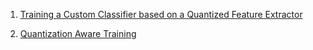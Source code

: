 1. [Training a Custom Classifier based on a Quantized Feature Extractor](https://pytorch.org/tutorials/intermediate/quantized_transfer_learning_tutorial.html#part-1-training-a-custom-classifier-based-on-a-quantized-feature-extractor)

2. [Quantization Aware Training](https://pytorch.org/tutorials/recipes/quantization.html)